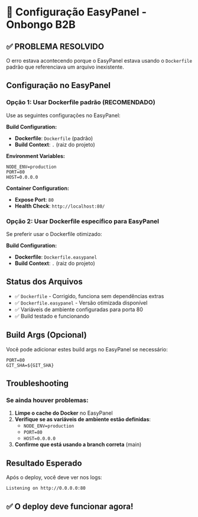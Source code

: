 # 🔧 Configuração EasyPanel - Onbongo B2B

## ✅ PROBLEMA RESOLVIDO

O erro estava acontecendo porque o EasyPanel estava usando o `Dockerfile` padrão que referenciava um arquivo inexistente. 

## Configuração no EasyPanel

### Opção 1: Usar Dockerfile padrão (RECOMENDADO)
Use as seguintes configurações no EasyPanel:

**Build Configuration:**
- **Dockerfile**: `Dockerfile` (padrão)
- **Build Context**: `.` (raiz do projeto)

**Environment Variables:**
```
NODE_ENV=production
PORT=80
HOST=0.0.0.0
```

**Container Configuration:**
- **Expose Port**: `80`
- **Health Check**: `http://localhost:80/`

### Opção 2: Usar Dockerfile específico para EasyPanel
Se preferir usar o Dockerfile otimizado:

**Build Configuration:**
- **Dockerfile**: `Dockerfile.easypanel`
- **Build Context**: `.` (raiz do projeto)

## Status dos Arquivos
- ✅ `Dockerfile` - Corrigido, funciona sem dependências extras
- ✅ `Dockerfile.easypanel` - Versão otimizada disponível
- ✅ Variáveis de ambiente configuradas para porta 80
- ✅ Build testado e funcionando

## Build Args (Opcional)
Você pode adicionar estes build args no EasyPanel se necessário:
```
PORT=80
GIT_SHA=${GIT_SHA}
```

## Troubleshooting

### Se ainda houver problemas:

1. **Limpe o cache do Docker** no EasyPanel
2. **Verifique se as variáveis de ambiente estão definidas**:
   - `NODE_ENV=production`
   - `PORT=80`
   - `HOST=0.0.0.0`
3. **Confirme que está usando a branch correta** (main)

## Resultado Esperado
Após o deploy, você deve ver nos logs:
```
Listening on http://0.0.0.0:80
```

## ✅ O deploy deve funcionar agora!
